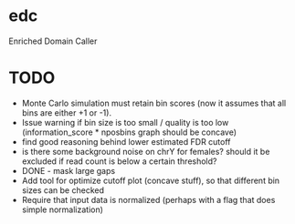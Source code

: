 edc
===

Enriched Domain Caller


TODO
====

* Monte Carlo simulation must retain bin scores (now it assumes that all bins are either +1 or -1).
* Issue warning if bin size is too small / quality is too low (information_score * nposbins graph should be concave)
* find good reasoning behind lower estimated FDR cutoff
* is there some background noise on chrY for females? should it be excluded if read count is below a certain threshold?
* DONE - mask large gaps
* Add tool for optimize cutoff plot (concave stuff), so that different bin sizes can be checked
* Require that input data is normalized (perhaps with a flag that does simple normalization)